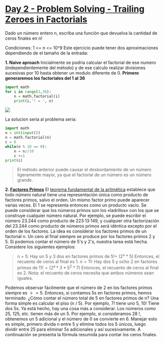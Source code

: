 # [Day 2 - Problem Solving - Trailing Zeroes in Factorials](https://online.codingblocks.com/app/player/92078/content/80922/7748)
Dado un número entero n, escriba una función que devuelva la cantidad  de ceros finales en n!

Condiciones:   1 <= n <= 10^9
Este ejercicio puede tener dos aproximaciones dependiendo de el tamaño de la entrada: 

 **1. Naive aproach**
Inicialmente se podría calcular el factorial de ese numero (independientemente del método) y de ese calculo realizar divisiones sucesivas por 10 hasta obtener un modulo diferente de 0.
**Primero generaremos los factoriales del 1 al 36**
```python
import math
for i in range(1,36):
    n = math.factorial(i)
    print(i,'! = ', n)

```
![](https://i.imgur.com/237or29.png)

La solucion seria al problema seria:
```python
import math
n = int(input())
n = math.factorial(n)
c = 0
while(n % 10 == 0):
    n = n//10
    c +=1
print(c)
```
> El método anterior puede causar el desbordamiento de un número
> ligeramente mayor, ya que el factorial de un número es un número
> grande.

 **2. [Factores Primos](http://en.wikipedia.org/wiki/Prime_factor)**
 El  [teorema fundamental de la aritmética](https://es.wikipedia.org/wiki/Teorema_fundamental_de_la_aritm%C3%A9tica "Teorema fundamental de la aritmética")  establece que todo número natural tiene una representación única como producto de factores primos, salvo el orden. Un mismo factor primo puede aparecer varias veces. El 1 se representa entonces como un producto vacío.
Se puede considerar que los números primos son los «ladrillos» con los que se construye cualquier número natural. Por ejemplo, se puede escribir el número 23.244 como producto de 223·13·149, y cualquier otra factorización del 23.244 como producto de números primos será idéntica excepto por el orden de los factores.
 La idea es considerar los factores primos de un factorial n. Un cero al final siempre se produce por los factores primos 2 y 5. Si podemos contar el número de 5's y 2's, nuestra tarea está hecha. Considere los siguientes ejemplos:
> n = 5: Hay un 5 y 3 dos en factores primos de 5!= (2³ * 5) Entonces, el recuento de ceros al final es 1.
> $n = 11$: Hay dos 5 y ocho 2 en factores primos de $11! = (2⁸ * 3 * 5^2 * 7)$ Entonces, el recuento de ceros al final es 2.
Nota: el recuento de ceros necesita que ambos números sean iguales.

Podemos observar fácilmente que el número de 2 en los factores primos siempre es $>=  5$. Entonces, si contamos 5s en factores primos, hemos terminado. ¿Cómo contar el número total de 5 en factores primos de n? Una forma simple es calcular el piso (n / 5). Por ejemplo, 7! tiene uno 5, 10! Tiene dos 5s. Ya está hecho, hay una cosa más a considerar. Los números como 25, 125, etc. tienen más de un 5. Por ejemplo, si consideramos 28 !, obtenemos un 5 adicional y el número de 0 se convierte en 6. Manejar esto es simple, primero divida n entre 5 y elimine todos los 5 únicos, luego dividir entre 25 para eliminar 5s adicionales y así sucesivamente. A continuación se presenta la fórmula resumida para contar los ceros finales.

<!--stackedit_data:
eyJoaXN0b3J5IjpbLTEyNTM4ODM2OTgsLTk1OTYyODI5OCwxMD
I1MDA5NzY0LC0xNjc4MTc1MjYwLDY2MjUzMjYwMF19
-->